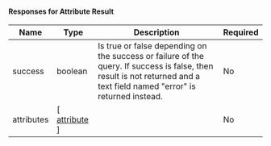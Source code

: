 
#### Responses for Attribute Result

| Name       | Type                                        | Description                                                                                                                                                             | Required |
|------------|---------------------------------------------|-------------------------------------------------------------------------------------------------------------------------------------------------------------------------|----------|
| success    | boolean                                     | Is true or false depending on the success or failure of the query. If success is false, then result is not returned and a text field named "error" is returned instead. | No       |
| attributes | [ [attribute](/userguide/restapi/models/#attribute) ] |                                                                                                                                                                         | No       |
